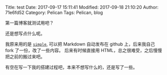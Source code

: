 Title: test
Date: 2017-09-17 15:11:41
Modified: 2017-09-18 21:10:20
Author: 71e6fd52
Category: Pelican
Tags: Pelican, blog

第一篇博客就测试用吧？

还是想写点什么呢。

我原来用的是 [`simple`](https://github.com/isnowfy/simple),
可以把 Markdown 自动发布在 github 上，后来我自己 fork 了一份，改了一些内容。
后来有时候直接用 HTML，总之很难受，之后慢慢把之前的搬过来吧。

有空在写一下我的搭建过程吧，本来不想写什么的，还是写了一些。
